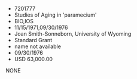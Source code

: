 * 7201777
* Studies of Aging in 'paramecium'
* BIO,IOS
* 11/15/1971,09/30/1976
* Joan Smith-Sonneborn, University of Wyoming
* Standard Grant
*   name not available
* 09/30/1976
* USD 63,000.00

NONE